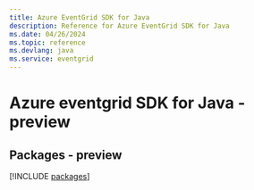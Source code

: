 ```yaml
---
title: Azure EventGrid SDK for Java
description: Reference for Azure EventGrid SDK for Java
ms.date: 04/26/2024
ms.topic: reference
ms.devlang: java
ms.service: eventgrid
---
```

# Azure eventgrid SDK for Java - preview
## Packages - preview
[!INCLUDE [packages](eventgrid-index.md)]
